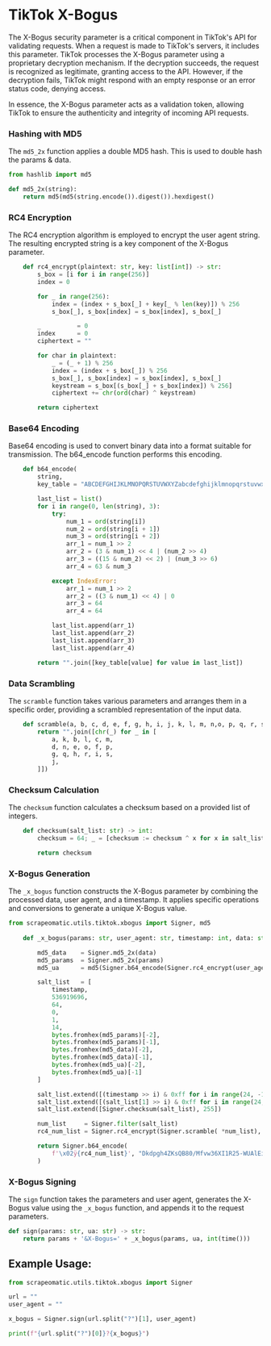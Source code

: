 # TikTok X-Bogus 
The X-Bogus security parameter is a critical component in TikTok's API for validating requests. When a request is made to TikTok's servers, it includes this parameter. TikTok processes the X-Bogus parameter using a proprietary decryption mechanism. If the decryption succeeds, the request is recognized as legitimate, granting access to the API. However, if the decryption fails, TikTok might respond with an empty response or an error status code, denying access.

In essence, the X-Bogus parameter acts as a validation token, allowing TikTok to ensure the authenticity and integrity of incoming API requests.

### Hashing with MD5

The `md5_2x` function applies a double MD5 hash. This is used to double hash the params & data.
```py
from hashlib import md5

def md5_2x(string):
    return md5(md5(string.encode()).digest()).hexdigest()
```

### RC4 Encryption

The RC4 encryption algorithm is employed to encrypt the user agent string. The resulting encrypted string is a key component of the X-Bogus parameter.
```py
    def rc4_encrypt(plaintext: str, key: list[int]) -> str:
        s_box = [i for i in range(256)]
        index = 0

        for _ in range(256):
            index = (index + s_box[_] + key[_ % len(key)]) % 256
            s_box[_], s_box[index] = s_box[index], s_box[_]

        _          = 0
        index      = 0
        ciphertext = ""

        for char in plaintext:
            _ = (_ + 1) % 256
            index = (index + s_box[_]) % 256
            s_box[_], s_box[index] = s_box[index], s_box[_]
            keystream = s_box[(s_box[_] + s_box[index]) % 256]
            ciphertext += chr(ord(char) ^ keystream)

        return ciphertext
```

### Base64 Encoding
Base64 encoding is used to convert binary data into a format suitable for transmission. The b64_encode function performs this encoding.

```py
    def b64_encode(
        string,
        key_table = "ABCDEFGHIJKLMNOPQRSTUVWXYZabcdefghijklmnopqrstuvwxyz0123456789+/="):

        last_list = list()
        for i in range(0, len(string), 3):
            try:
                num_1 = ord(string[i])
                num_2 = ord(string[i + 1])
                num_3 = ord(string[i + 2])
                arr_1 = num_1 >> 2
                arr_2 = (3 & num_1) << 4 | (num_2 >> 4)
                arr_3 = ((15 & num_2) << 2) | (num_3 >> 6)
                arr_4 = 63 & num_3

            except IndexError:
                arr_1 = num_1 >> 2
                arr_2 = ((3 & num_1) << 4) | 0
                arr_3 = 64
                arr_4 = 64

            last_list.append(arr_1)
            last_list.append(arr_2)
            last_list.append(arr_3)
            last_list.append(arr_4)

        return "".join([key_table[value] for value in last_list])
```

### Data Scrambling
The `scramble` function takes various parameters and arranges them in a specific order, providing a scrambled representation of the input data.
```py
    def scramble(a, b, c, d, e, f, g, h, i, j, k, l, m, n,o, p, q, r, s) -> str:
        return "".join([chr(_) for _ in [
            a, k, b, l, c, m,
            d, n, e, o, f, p,
            g, q, h, r, i, s,
            j,
        ]])
```

### Checksum Calculation
The `checksum` function calculates a checksum based on a provided list of integers.
```py
    def checksum(salt_list: str) -> int:
        checksum = 64; _ = [checksum := checksum ^ x for x in salt_list[3:]]

        return checksum
```

### X-Bogus Generation
The `_x_bogus` function constructs the X-Bogus parameter by combining the processed data, user agent, and a timestamp. It applies specific operations and conversions to generate a unique X-Bogus value.

```py
from scrapeomatic.utils.tiktok.xbogus import Signer, md5    
    
    def _x_bogus(params: str, user_agent: str, timestamp: int, data: str = '') -> str:

        md5_data    = Signer.md5_2x(data)
        md5_params  = Signer.md5_2x(params)
        md5_ua      = md5(Signer.b64_encode(Signer.rc4_encrypt(user_agent, [0, 1, 14])).encode()).hexdigest() 

        salt_list   = [
            timestamp,
            536919696,
            64,
            0,
            1,
            14,
            bytes.fromhex(md5_params)[-2],
            bytes.fromhex(md5_params)[-1],
            bytes.fromhex(md5_data)[-2],
            bytes.fromhex(md5_data)[-1],
            bytes.fromhex(md5_ua)[-2],
            bytes.fromhex(md5_ua)[-1]
        ]

        salt_list.extend([(timestamp >> i) & 0xff for i in range(24, -1, -8)])
        salt_list.extend([(salt_list[1] >> i) & 0xff for i in range(24, -1, -8)])
        salt_list.extend([Signer.checksum(salt_list), 255])

        num_list     = Signer.filter(salt_list)
        rc4_num_list = Signer.rc4_encrypt(Signer.scramble( *num_list), [255])

        return Signer.b64_encode(
            f'\x02ÿ{rc4_num_list}', "Dkdpgh4ZKsQB80/Mfvw36XI1R25-WUAlEi7NLboqYTOPuzmFjJnryx9HVGcaStCe"
        )

```

### X-Bogus Signing
The `sign` function takes the parameters and user agent, generates the X-Bogus value using the `_x_bogus` function, and appends it to the request parameters.
```py
def sign(params: str, ua: str) -> str:
    return params + '&X-Bogus=' + _x_bogus(params, ua, int(time()))
```

## Example Usage:
```py
from scrapeomatic.utils.tiktok.xbogus import Signer

url = ""
user_agent = ""

x_bogus = Signer.sign(url.split("?")[1], user_agent)

print(f"{url.split("?")[0]}?{x_bogus}")
```
